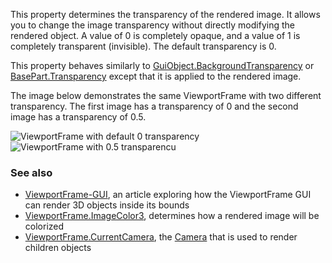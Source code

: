 This property determines the transparency of the rendered image. It allows you to change the image transparency without directly modifying the rendered object. A value of 0 is completely opaque, and a value of 1 is completely transparent (invisible). The default transparency is 0.

This property behaves similarly to [GuiObject.BackgroundTransparency](https://developer.roblox.com/en-us/api-reference/property/GuiObject/BackgroundTransparency) or [BasePart.Transparency](https://developer.roblox.com/en-us/api-reference/property/BasePart/Transparency) except that it is applied to the rendered image.

The image below demonstrates the same ViewportFrame with two different transparency. The first image has a transparency of 0 and the second image has a transparency of 0.5.

![ViewportFrame with default 0 transparency](https://developer.roblox.com/assets/blt5926492ac1373d11/Screen_Shot_2019-02-09_at_8.03.48_PM.png)  
![ViewportFrame with 0.5 transparencu](https://developer.roblox.com/assets/bltdfca66b7936eee42/Screen_Shot_2019-02-09_at_8.23.38_PM.png)

### See also

*   [ViewportFrame-GUI](https://developer.roblox.com/en-us/articles/viewportframe-gui), an article exploring how the ViewportFrame GUI can render 3D objects inside its bounds
*   [ViewportFrame.ImageColor3](https://developer.roblox.com/en-us/api-reference/property/ViewportFrame/ImageColor3), determines how a rendered image will be colorized
*   [ViewportFrame.CurrentCamera](https://developer.roblox.com/en-us/api-reference/property/ViewportFrame/CurrentCamera), the [Camera](https://developer.roblox.com/en-us/api-reference/class/Camera) that is used to render children objects